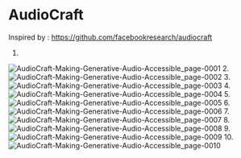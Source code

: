 # AudioCraft

Inspired by : https://github.com/facebookresearch/audiocraft

1.
![AudioCraft-Making-Generative-Audio-Accessible_page-0001](https://github.com/Rakib-data-scientist/AudioCraft/assets/137823730/40498aed-ca58-4c98-b28d-94dcd62724a9)
2.
![AudioCraft-Making-Generative-Audio-Accessible_page-0002](https://github.com/Rakib-data-scientist/AudioCraft/assets/137823730/bdfea75c-e056-4046-bf32-884a5acc2cbd)
3.
![AudioCraft-Making-Generative-Audio-Accessible_page-0003](https://github.com/Rakib-data-scientist/AudioCraft/assets/137823730/23fd9e19-975e-4722-8670-15f9ecd9ad97)
4.
![AudioCraft-Making-Generative-Audio-Accessible_page-0004](https://github.com/Rakib-data-scientist/AudioCraft/assets/137823730/076bb853-31b4-4765-9c81-ea6d7dfd2953)
5.
![AudioCraft-Making-Generative-Audio-Accessible_page-0005](https://github.com/Rakib-data-scientist/AudioCraft/assets/137823730/40e87c4e-6b0b-4b8c-aab9-faf6d6af0e1e)
6.
![AudioCraft-Making-Generative-Audio-Accessible_page-0006](https://github.com/Rakib-data-scientist/AudioCraft/assets/137823730/89102e66-8a38-49bf-9971-331dd6c8efd3)
7.
![AudioCraft-Making-Generative-Audio-Accessible_page-0007](https://github.com/Rakib-data-scientist/AudioCraft/assets/137823730/be1e0fc7-a64b-45a1-b1c4-70bc7a2d1176)
8.
![AudioCraft-Making-Generative-Audio-Accessible_page-0008](https://github.com/Rakib-data-scientist/AudioCraft/assets/137823730/4de831af-32cd-410d-9869-cbd253e0ce08)
9.
![AudioCraft-Making-Generative-Audio-Accessible_page-0009](https://github.com/Rakib-data-scientist/AudioCraft/assets/137823730/4976b650-4a63-4542-bb07-c3b4cd3221d3)
10.
![AudioCraft-Making-Generative-Audio-Accessible_page-0010](https://github.com/Rakib-data-scientist/AudioCraft/assets/137823730/dc21ac0d-3ee2-41f4-bbbe-5394c0d5b272)
